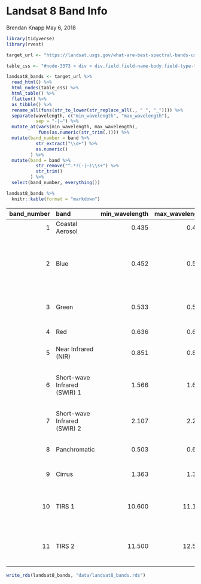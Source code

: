 Landsat 8 Band Info
================
Brendan Knapp
May 6, 2018

``` r
library(tidyverse)
library(rvest)
```

``` r
target_url <- "https://landsat.usgs.gov/what-are-best-spectral-bands-use-my-study"

table_css <- "#node-3373 > div > div.field.field-name-body.field-type-text-with-summary.field-label-hidden > div > div > table:nth-child(5)"

landsat8_bands <- target_url %>%
  read_html() %>% 
  html_nodes(table_css) %>% 
  html_table() %>% 
  flatten() %>% 
  as_tibble() %>% 
  rename_all(funs(str_to_lower(str_replace_all(., " ", "_")))) %>% 
  separate(wavelength, c("min_wavelength", "max_wavelength"), 
           sep = "-|–") %>% 
  mutate_at(vars(min_wavelength, max_wavelength), 
            funs(as.numeric(str_trim(.)))) %>% 
  mutate(band_number = band %>% 
           str_extract("\\d+") %>% 
           as.numeric()
         ) %>% 
  mutate(band = band %>% 
           str_remove("^.*?(-|–)\\s+") %>% 
           str_trim()
         ) %>% 
  select(band_number, everything())
```

``` r
landsat8_bands %>% 
  knitr::kable(format = "markdown")
```

<table>
<colgroup>
<col width="7%" />
<col width="17%" />
<col width="9%" />
<col width="9%" />
<col width="57%" />
</colgroup>
<thead>
<tr class="header">
<th align="right">band_number</th>
<th align="left">band</th>
<th align="right">min_wavelength</th>
<th align="right">max_wavelength</th>
<th align="left">useful_for_mapping</th>
</tr>
</thead>
<tbody>
<tr class="odd">
<td align="right">1</td>
<td align="left">Coastal Aerosol</td>
<td align="right">0.435</td>
<td align="right">0.451</td>
<td align="left">Coastal and aerosol studies</td>
</tr>
<tr class="even">
<td align="right">2</td>
<td align="left">Blue</td>
<td align="right">0.452</td>
<td align="right">0.512</td>
<td align="left">Bathymetric mapping, distinguishing soil from vegetation, and deciduous from coniferous vegetation</td>
</tr>
<tr class="odd">
<td align="right">3</td>
<td align="left">Green</td>
<td align="right">0.533</td>
<td align="right">0.590</td>
<td align="left">Emphasizes peak vegetation, which is useful for assessing plant vigor</td>
</tr>
<tr class="even">
<td align="right">4</td>
<td align="left">Red</td>
<td align="right">0.636</td>
<td align="right">0.673</td>
<td align="left">Discriminates vegetation slopes</td>
</tr>
<tr class="odd">
<td align="right">5</td>
<td align="left">Near Infrared (NIR)</td>
<td align="right">0.851</td>
<td align="right">0.879</td>
<td align="left">Emphasizes biomass content and shorelines</td>
</tr>
<tr class="even">
<td align="right">6</td>
<td align="left">Short-wave Infrared (SWIR) 1</td>
<td align="right">1.566</td>
<td align="right">1.651</td>
<td align="left">Discriminates moisture content of soil and vegetation; penetrates thin clouds</td>
</tr>
<tr class="odd">
<td align="right">7</td>
<td align="left">Short-wave Infrared (SWIR) 2</td>
<td align="right">2.107</td>
<td align="right">2.294</td>
<td align="left">Improved moisture content of soil and vegetation and thin cloud penetration</td>
</tr>
<tr class="even">
<td align="right">8</td>
<td align="left">Panchromatic</td>
<td align="right">0.503</td>
<td align="right">0.676</td>
<td align="left">15 meter resolution, sharper image definition</td>
</tr>
<tr class="odd">
<td align="right">9</td>
<td align="left">Cirrus</td>
<td align="right">1.363</td>
<td align="right">1.384</td>
<td align="left">Improved detection of cirrus cloud contamination</td>
</tr>
<tr class="even">
<td align="right">10</td>
<td align="left">TIRS 1</td>
<td align="right">10.600</td>
<td align="right">11.190</td>
<td align="left">100 meter resolution, thermal mapping and estimated soil moisture</td>
</tr>
<tr class="odd">
<td align="right">11</td>
<td align="left">TIRS 2</td>
<td align="right">11.500</td>
<td align="right">12.510</td>
<td align="left">100 meter resolution, Improved thermal mapping and estimated soil moisture</td>
</tr>
</tbody>
</table>

``` r
write_rds(landsat8_bands, "data/landsat8_bands.rds")
```
